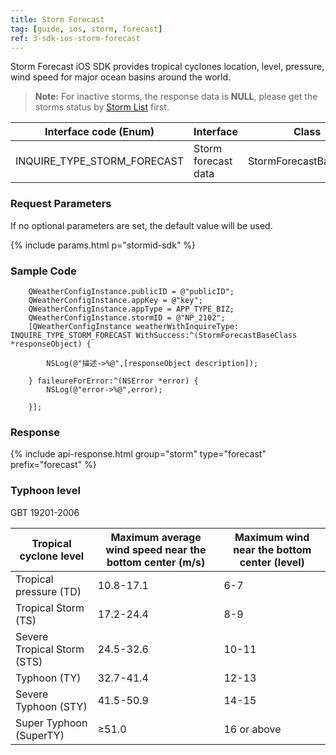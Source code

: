 ```yaml
---
title: Storm Forecast
tag: [guide, ios, storm, forecast]
ref: 3-sdk-ios-storm-forecast
---
```


Storm Forecast iOS SDK provides tropical cyclones location, level, pressure, wind speed for major ocean basins around the world.

> **Note:** For inactive storms, the response data is **NULL**, please get the storms status by [Storm List](/en/docs/ios-sdk/tropical-cyclone/ios-storm-list/) first.


| Interface code (Enum)             | Interface     | Class                 |
| --------------------------- | -------- | ---------------------- |
| INQUIRE_TYPE_STORM_FORECAST | Storm forecast data | StormForecastBaseClass |

### Request Parameters

If no optional parameters are set, the default value will be used.

{% include params.html p="stormid-sdk" %}

### Sample Code

```objc
    QWeatherConfigInstance.publicID = @"publicID";
    QWeatherConfigInstance.appKey = @"key";
    QWeatherConfigInstance.appType = APP_TYPE_BIZ;    
    QWeatherConfigInstance.stormID = @"NP_2102";
    [QWeatherConfigInstance weatherWithInquireType: INQUIRE_TYPE_STORM_FORECAST WithSuccess:^(StormForecastBaseClass  *responseObject) {
        
        NSLog(@"描述->%@",[responseObject description]);
        
    } faileureForError:^(NSError *error) {
        NSLog(@"error->%@",error);
        
    }];
```
     
### Response

{% include api-response.html group="storm" type="forecast" prefix="forecast"  %}

### Typhoon level

GBT 19201-2006

| Tropical cyclone level | Maximum average wind speed near the bottom center (m/s) | Maximum wind near the bottom center (level) |
| ------------------- | ----------------------------- | ------------------------ |
| Tropical pressure (TD) | 10.8-17.1 | 6-7 |
| Tropical Storm (TS) | 17.2-24.4 | 8-9 |
| Severe Tropical Storm (STS) | 24.5-32.6 | 10-11 |
| Typhoon (TY) | 32.7-41.4 | 12-13 |
| Severe Typhoon (STY) | 41.5-50.9 | 14-15 |
| Super Typhoon (SuperTY) | ≥51.0 | 16 or above |
